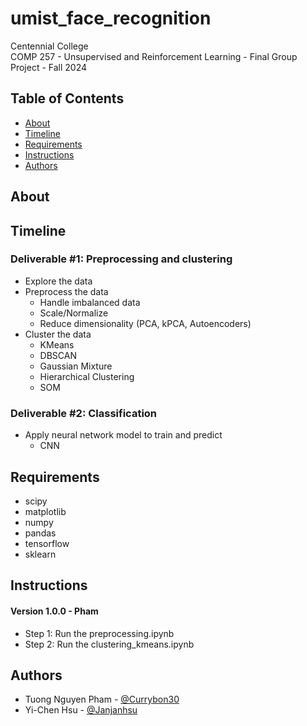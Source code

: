 # umist_face_recognition

Centennial College <br/>
COMP 257 - Unsupervised and Reinforcement Learning - Final Group Project - Fall 2024

## Table of Contents

+ [About](#about)
+ [Timeline](#timeline)
+ [Requirements](#requirements)
+ [Instructions](#instructions)
+ [Authors](#authors)

## About <a name = "about"></a>

## Timeline <a name = "timeline"></a>

### Deliverable #1: Preprocessing and clustering
- Explore the data
- Preprocess the data
  + Handle imbalanced data
  + Scale/Normalize
  + Reduce dimensionality (PCA, kPCA, Autoencoders)
- Cluster the data
  + KMeans
  + DBSCAN
  + Gaussian Mixture
  + Hierarchical Clustering
  + SOM

### Deliverable #2: Classification
- Apply neural network model to train and predict
  + CNN

## Requirements <a name = "requirements"></a>
- scipy
- matplotlib
- numpy
- pandas
- tensorflow
- sklearn

## Instructions <a name = "instructions"></a>

#### Version 1.0.0 - Pham
- Step 1: Run the preprocessing.ipynb
- Step 2: Run the clustering_kmeans.ipynb

## Authors <a name = "authors"></a>

- Tuong Nguyen Pham - [@Currybon30](https://github.com/Currybon30)
- Yi-Chen Hsu - [@Janjanhsu](https://github.com/Janjanhsu)


